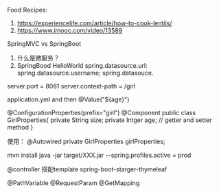 Food Recipes:
  1. https://experiencelife.com/article/how-to-cook-lentils/
  2. https://www.imooc.com/video/13589
  
  
 SpringMVC vs SpringBoot
 1. 什么是微服务？
 2. SpringBood HelloWorld
   spring.datasource.url:
   spring.datasource.username;
   spring.datasouce.
 
server.port = 8081
server.context-path = /girl

 application.yml 
 and then 
  @Value("${age}")
  
 
@ConfigurationProperties(prefix="girl")
@Component
public class GirlProperties{
  private String size;
  private Intger age;
  // getter and setter method
}

使用：
  @Autowired
  private GirlProperties girlProperties;
  
  
  mvn install
  java  -jar target/XXX.jar --spring.profiles.active = prod
  
  
  @controller 搭配template
  spring-boot-starger-thymeleaf
  
  
  
 @PathVariable
 @RequestParam
 @GetMapping
 
  
  
